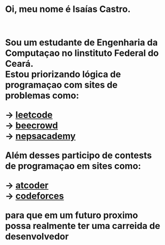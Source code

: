 <h1>Oi, meu nome é Isaías Castro.<h1/> <br/>
Sou um estudante de Engenharia da Computaçao no Iinstituto Federal do Ceará. <br/>
Estou priorizando lógica de programaçao com sites de problemas como: <br/>

  -> [leetcode](https://leetcode.com/u/isaiascastro2014/) <br/>
  -> [beecrowd](https://judge.beecrowd.com/pt/profile/145283) <br/>
  -> [nepsacademy](https://neps.academy/br/user/372) <br/>
  
Além desses participo de contests de programaçao em sites como: <br/>
  
  -> [atcoder](https://atcoder.jp/home) <br/>
  -> [codeforces](https://codeforces.com/) <br/>

para que em um futuro proximo possa realmente ter uma carreida de desenvolvedor

